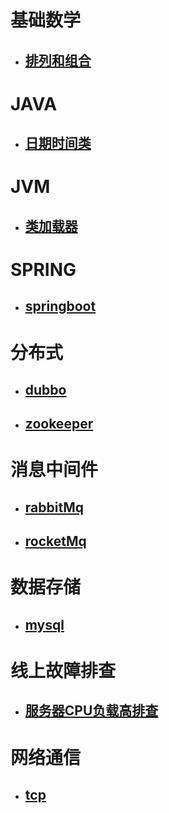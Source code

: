 

# 基础数学

- ## [排列和组合](https://github.com/MrGodHe/doc/blob/master/%E6%95%B0%E5%AD%A6%E5%9F%BA%E7%A1%80/%E6%8E%92%E5%88%97%E5%92%8C%E7%BB%84%E5%90%88.md)

# JAVA

- ## [日期时间类](https://github.com/MrGodHe/doc/blob/master/JAVA/%E6%97%A5%E6%9C%9F%E6%97%B6%E9%97%B4%E7%B1%BB.md)

# JVM

- ## [类加载器](https://github.com/MrGodHe/doc/blob/master/JVM/%E7%B1%BB%E5%8A%A0%E8%BD%BD%E5%99%A8.md)

# SPRING

- ## [springboot]()

# 分布式

- ## [dubbo](https://github.com/MrGodHe/doc/blob/master/%E5%88%86%E5%B8%83%E5%BC%8F/dubbo.md)

- ## [zookeeper](https://github.com/MrGodHe/doc/blob/master/%E5%88%86%E5%B8%83%E5%BC%8F/zookeeper.md)

# 消息中间件

- ## [rabbitMq](https://github.com/MrGodHe/doc/blob/master/%E6%B6%88%E6%81%AF%E4%B8%AD%E9%97%B4%E4%BB%B6/rabbitMq.md)

- ## [rocketMq](https://github.com/MrGodHe/doc/blob/master/%E6%B6%88%E6%81%AF%E4%B8%AD%E9%97%B4%E4%BB%B6/rocketMq.md)

# 数据存储

- ## [mysql](https://github.com/MrGodHe/doc/blob/master/%E6%95%B0%E6%8D%AE%E5%AD%98%E5%82%A8/mysql.md)

# 线上故障排查

- ## [服务器CPU负载高排查](https://github.com/MrGodHe/doc/blob/master/%E7%BA%BF%E4%B8%8A%E6%95%85%E9%9A%9C%E6%8E%92%E6%9F%A5/%E6%9C%8D%E5%8A%A1%E5%99%A8CPU%E8%B4%9F%E8%BD%BD%E9%AB%98%E6%8E%92%E6%9F%A5.md)

# 网络通信

- ## [tcp](https://github.com/MrGodHe/doc/blob/master/%E7%BD%91%E7%BB%9C%E9%80%9A%E4%BF%A1/tcp.md)

